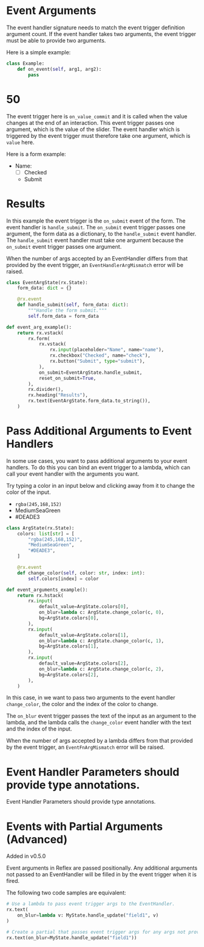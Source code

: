 # Event Arguments

The event handler signature needs to match the event trigger definition argument count. If the event handler takes two arguments, the event trigger must be able to provide two arguments.

Here is a simple example:

```python
class Example:
    def on_event(self, arg1, arg2):
        pass
```

# 50

The event trigger here is `on_value_commit` and it is called when the value changes at the end of an interaction. This event trigger passes one argument, which is the value of the slider. The event handler which is triggered by the event trigger must therefore take one argument, which is `value` here.

Here is a form example:

- Name: 
  - [ ] Checked
  - Submit

# Results

In this example the event trigger is the `on_submit` event of the form. The event handler is `handle_submit`. The `on_submit` event trigger passes one argument, the form data as a dictionary, to the `handle_submit` event handler. The `handle_submit` event handler must take one argument because the `on_submit` event trigger passes one argument.

When the number of args accepted by an EventHandler differs from that provided by the event trigger, an `EventHandlerArgMismatch` error will be raised.

```python
class EventArgState(rx.State):
    form_data: dict = {}

    @rx.event
    def handle_submit(self, form_data: dict):
        """Handle the form submit."""
        self.form_data = form_data

def event_arg_example():
    return rx.vstack(
        rx.form(
            rx.vstack(
                rx.input(placeholder="Name", name="name"),
                rx.checkbox("Checked", name="check"),
                rx.button("Submit", type="submit"),
            ),
            on_submit=EventArgState.handle_submit,
            reset_on_submit=True,
        ),
        rx.divider(),
        rx.heading("Results"),
        rx.text(EventArgState.form_data.to_string()),
    )
```

# Pass Additional Arguments to Event Handlers

In some use cases, you want to pass additional arguments to your event handlers. To do this you can bind an event trigger to a lambda, which can call your event handler with the arguments you want.

Try typing a color in an input below and clicking away from it to change the color of the input.

- `rgba(245,168,152)`
- MediumSeaGreen
- #DEADE3

```python
class ArgState(rx.State):
    colors: list[str] = [
        "rgba(245,168,152)",
        "MediumSeaGreen",
        "#DEADE3",
    ]

    @rx.event
    def change_color(self, color: str, index: int):
        self.colors[index] = color

def event_arguments_example():
    return rx.hstack(
        rx.input(
            default_value=ArgState.colors[0],
            on_blur=lambda c: ArgState.change_color(c, 0),
            bg=ArgState.colors[0],
        ),
        rx.input(
            default_value=ArgState.colors[1],
            on_blur=lambda c: ArgState.change_color(c, 1),
            bg=ArgState.colors[1],
        ),
        rx.input(
            default_value=ArgState.colors[2],
            on_blur=lambda c: ArgState.change_color(c, 2),
            bg=ArgState.colors[2],
        ),
    )
```

In this case, in we want to pass two arguments to the event handler `change_color`, the color and the index of the color to change.

The `on_blur` event trigger passes the text of the input as an argument to the lambda, and the lambda calls the `change_color` event handler with the text and the index of the input.

When the number of args accepted by a lambda differs from that provided by the event trigger, an `EventFnArgMismatch` error will be raised.

# Event Handler Parameters should provide type annotations.

Event Handler Parameters should provide type annotations.

# Events with Partial Arguments (Advanced)

Added in v0.5.0

Event arguments in Reflex are passed positionally. Any additional arguments not passed to an EventHandler will be filled in by the event trigger when it is fired.

The following two code samples are equivalent:

```python
# Use a lambda to pass event trigger args to the EventHandler.
rx.text(
    on_blur=lambda v: MyState.handle_update("field1", v)
)

# Create a partial that passes event trigger args for any args not provided to the EventHandler.
rx.text(on_blur=MyState.handle_update("field1"))
```